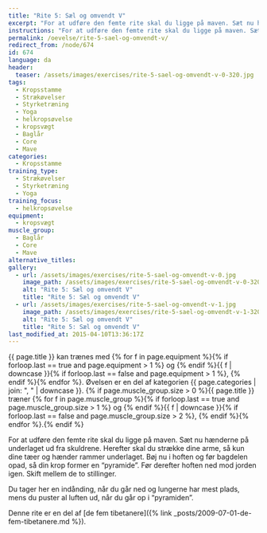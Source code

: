 ```yaml
---
title: "Rite 5: Sæl og omvendt V"
excerpt: "For at udføre den femte rite skal du ligge på maven. Sæt nu hænderne på underlaget ud fra skuldrene. Herefter skal du strække dine arme, så kun dine tæer og hænder rammer underlaget. Bøj nu i hoften og før bagdelen opad, så din krop former en pyramide. Før derefter hoften ned mod jorden igen. Skift mellem de to stillinger."
instructions: "For at udføre den femte rite skal du ligge på maven. Sæt nu hænderne på underlaget ud fra skuldrene. Herefter skal du strække dine arme, så kun dine tæer og hænder rammer underlaget. Bøj nu i hoften og før bagdelen opad, så din krop former en pyramide. Før derefter hoften ned mod jorden igen. Skift mellem de to stillinger."
permalink: /oevelse/rite-5-sael-og-omvendt-v/
redirect_from: /node/674
id: 674
language: da
header:
  teaser: /assets/images/exercises/rite-5-sael-og-omvendt-v-0-320.jpg
tags:
  - Kropsstamme
  - Strækøvelser
  - Styrketræning
  - Yoga
  - helkropsøvelse
  - kropsvægt
  - Baglår
  - Core
  - Mave
categories:
  - Kropsstamme
training_type:
  - Strækøvelser
  - Styrketræning
  - Yoga
training_focus:
  - helkropsøvelse
equipment:
  - kropsvægt
muscle_group:
  - Baglår
  - Core
  - Mave
alternative_titles:
gallery:
  - url: /assets/images/exercises/rite-5-sael-og-omvendt-v-0.jpg
    image_path: /assets/images/exercises/rite-5-sael-og-omvendt-v-0-320.jpg
    alt: "Rite 5: Sæl og omvendt V"
    title: "Rite 5: Sæl og omvendt V"
  - url: /assets/images/exercises/rite-5-sael-og-omvendt-v-1.jpg
    image_path: /assets/images/exercises/rite-5-sael-og-omvendt-v-1-320.jpg
    alt: "Rite 5: Sæl og omvendt V"
    title: "Rite 5: Sæl og omvendt V"
last_modified_at: 2015-04-10T13:36:17Z
---
```


{{ page.title }} kan trænes med {% for f in page.equipment %}{% if forloop.last == true and page.equipment > 1 %} og {% endif %}{{ f | downcase  }}{% if forloop.last == false and page.equipment > 1 %}, {% endif %}{% endfor %}. Øvelsen er en del af kategorien {{ page.categories | join: ", " | downcase }}. {% if page.muscle_group.size > 0 %}{{ page.title }} træner {% for f in page.muscle_group %}{% if forloop.last == true and page.muscle_group.size > 1 %} og {% endif %}{{ f | downcase }}{% if forloop.last == false and page.muscle_group.size > 2 %}, {% endif %}{% endfor %}.{% endif %}

For at udføre den femte rite skal du ligge på maven. Sæt nu hænderne på underlaget ud fra skuldrene. Herefter skal du strække dine arme, så kun dine tæer og hænder rammer underlaget. Bøj nu i hoften og før bagdelen opad, så din krop former en “pyramide”. Før derefter hoften ned mod jorden igen. Skift mellem de to stillinger.

Du tager her en indånding, når du går ned og lungerne har mest plads, mens du puster al luften ud, når du går op i “pyramiden”.

Denne rite er en del af [de fem tibetanere]({% link _posts/2009-07-01-de-fem-tibetanere.md %}).
